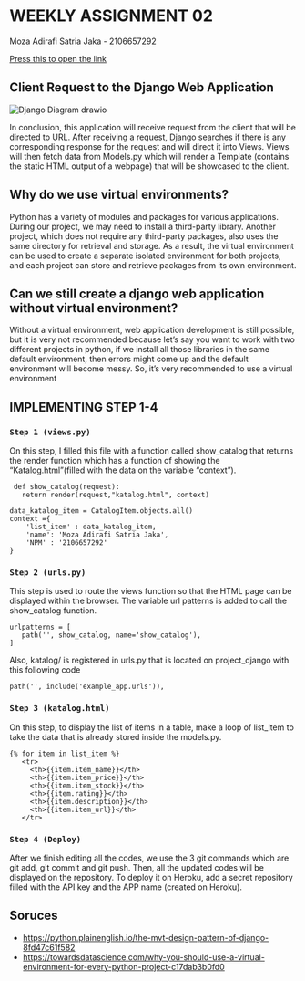 # WEEKLY ASSIGNMENT 02

Moza Adirafi Satria Jaka - 2106657292

[Press this to open the link](https://weeklyassignment02.herokuapp.com/katalog/)

## Client Request to the Django Web Application

![Django Diagram drawio](https://user-images.githubusercontent.com/112457836/190058400-f84f3733-38f8-41e2-8f40-1d53b3370db2.png)


In conclusion, this application will receive request from the client that will be directed to URL.  After receiving a request, Django searches if there is any corresponding response for the request and will direct it into Views. Views will then fetch data from Models.py which will render a Template (contains the static HTML output of a webpage) that will be showcased to the client.



## Why do we use virtual environments?

Python has a variety of modules and packages for various applications. During our project, we may need to install a third-party library. Another project, which does not require any third-party packages, also uses the same directory for retrieval and storage. As a result, the virtual environment can be used to create a separate isolated environment for both projects, and each project can store and retrieve packages from its own environment. 

## Can we still create a django web application without virtual environment?
Without a virtual environment, web application development is still possible, but it is very not recommended because let’s say you want to work with two different projects in python, if we install all those libraries in the same default environment, then errors might come up and the default environment will become messy. So, it’s very recommended to use a virtual environment



## IMPLEMENTING STEP 1-4

### ```Step 1 (views.py)```
On this step, I filled this file with a function called show_catalog that returns the render function which has a function of showing the “Katalog.html”(filled with the data on the variable “context”).

```shell
 def show_catalog(request):
   return render(request,"katalog.html", context)

data_katalog_item = CatalogItem.objects.all()
context ={
    'list_item' : data_katalog_item,
    'name': 'Moza Adirafi Satria Jaka',
    'NPM' : '2106657292'
}
```
   
### ```Step 2 (urls.py)```
This step is used to route the views function so that the HTML page can be displayed within the browser. The variable url patterns is added to call the show_catalog function.

```shell
urlpatterns = [
   path('', show_catalog, name='show_catalog'),
]
```
Also, katalog/ is registered in urls.py that is located on project_django with this following code
```shell
path('', include('example_app.urls')),
```

### ```Step 3 (katalog.html)```
On this step, to display the list of items in a table, make a loop of list_item to take the data that is already stored inside the models.py.

```shell
{% for item in list_item %}
   <tr>
     <th>{{item.item_name}}</th>
     <th>{{item.item_price}}</th>
     <th>{{item.item_stock}}</th>
     <th>{{item.rating}}</th>
     <th>{{item.description}}</th>
     <th>{{item.item_url}}</th>
   </tr>
```
### ```Step 4 (Deploy)```
After we finish editing all the codes, we use the 3 git commands which are git add, git commit and git push. Then, all the updated codes will be displayed on the repository. To deploy it on Heroku, add a secret repository filled with the API key and the APP name (created on Heroku).


## Soruces

- https://python.plainenglish.io/the-mvt-design-pattern-of-django-8fd47c61f582  
- https://towardsdatascience.com/why-you-should-use-a-virtual-environment-for-every-python-project-c17dab3b0fd0
